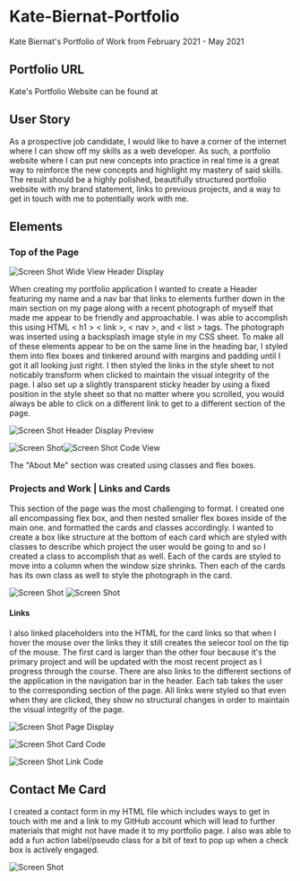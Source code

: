# Kate-Biernat-Portfolio
Kate Biernat's Portfolio of Work from February 2021 - May 2021

## Portfolio URL
Kate's Portfolio Website can be found at 

## User Story


As a prospective job candidate, I would like to have a corner of the internet where I can show off my skills as a web developer. As such, a portfolio website where I can put new concepts into practice in real time is a great way to reinforce the new concepts and highlight my mastery of said skills. The result should be a highly polished, beautifully structured portfolio website with my brand statement, links to previous projects, and a way to get in touch with me to potentially work with me. 


## Elements

### Top of the Page

![Screen Shot](./assets/images/Header/AboutMeScreenShot.png)
Wide View Header Display

When creating my portfolio application I wanted to create a Header featuring my name and a nav bar that links to elements further down in the main section on my page along with a recent photograph of myself that made me appear to be friendly and approachable. I was able to accomplish this using HTML <  h1 > < link >, < nav >, and < list > tags. The photograph was inserted using a backsplash image style in my CSS sheet. To make all of these elements appear to be on the same line in the heading bar, I styled them into flex boxes and tinkered around with margins and padding until I got it all looking just right. I then styled the links in the style sheet to not noticably transform when clicked to maintain the visual integrity of the page. I also set up a slightly transparent sticky header by using a fixed position in the style sheet so that no matter where you scrolled, you would always be able to click on a different link to get to a different section of the page. 


![Screen Shot](./assets/images/Header/header.png)
Header Display Preview

![Screen Shot](./assets/images/Header/headercsstext1.png)![Screen Shot](./assets/images/Header/headercsstext2.png)
Code View

The "About Me" section was created using classes and flex boxes.

### Projects and Work | Links and Cards

This section of the page was the most challenging to format. I created one all encompassing flex box, and then nested smaller flex boxes inside of the main one. and formatted the cards and classes accordingly. I wanted to create a box like structure at the bottom of each card which are styled with classes to describe which project the user would be going to and so I created a class to accomplish that as well. Each of the cards are styled to move into a column when the window size shrinks. Then each of the cards has its own class as well to style the photograph in the card.

![Screen Shot](./assets/images/Header/cardstyles1.png)
![Screen Shot](./assets/images/Header/cardstyles2.png)

#### Links

I also linked placeholders into the HTML for the card links so that when I hover the mouse over the links they it still creates the selecor tool on the tip  of the mouse. The first card is larger than the other four because it's the primary project and will be updated with the most recent project as I progress through the course.  There are also links to the different sections of the application in the navigation bar in the header. Each tab takes the user to the corresponding section of the page. All links were styled so that even when they are clicked, they show no structural changes in order to maintain the visual integrity of the page.

![Screen Shot](./assets/images/Header/WorkAndProjects.png)
Page Display


![Screen Shot](./assets/images/Header/cardcode.png)
Card Code


![Screen Shot](./assets/images/Header/linkscode.png)
Link Code



## Contact Me Card

I created a contact form in my HTML file which includes ways to get in touch with me and a link to my GitHub account which will lead to further materials that might not have made it to my portfolio page. I also was able to add a fun action label/pseudo class for a bit of text to pop up when a check box is actively engaged.

![Screen Shot](./assets/images/Header/EndOfPage.png)
